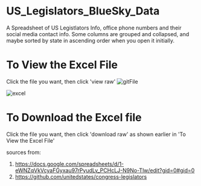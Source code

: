 # US_Legislators_BlueSky_Data
A Spreadsheet of US Legistlators Info, office phone numbers and their social media contact info.
Some columns are grouped and collapsed, and maybe sorted by state in ascending order when you open it initially.

# To View the Excel File
Click the file you want, then click 'view raw'
![gitFile](https://github.com/user-attachments/assets/4bf41a68-bf20-4687-a767-471cb61e94c9)

![excel](https://github.com/user-attachments/assets/3256026c-6cb6-4857-b9ab-e988d3f8e381)

# To Download the Excel file
Click the file you want, then click 'download raw'
as shown earlier in 'To View the Excel File'

sources from: 
1. https://docs.google.com/spreadsheets/d/1-eWNZqVkVcyaFGyxau97rPyudLv_PCHcLJ-N9No-Tlw/edit?gid=0#gid=0
2. https://github.com/unitedstates/congress-legislators
